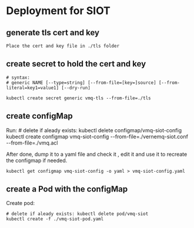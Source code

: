 # Deployment for SIOT

## generate tls cert and key

    Place the cert and key file in ./tls folder

## create secret to hold the cert and key

    # syntax:
    # generic NAME [--type=string] [--from-file=[key=]source] [--from-literal=key1=value1] [--dry-run]

    kubectl create secret generic vmq-tls --from-file=./tls


## create configMap

Run:
    # delete if aleady exists: kubectl delete configmap/vmq-siot-config
    kubectl create configmap vmq-siot-config --from-file=./vernemq-siot.conf --from-file=./vmq.acl

After done, dump it to a yaml file and check it , edit it and use it to recreate the configmap if needed.

    kubectl get configmap vmq-siot-config -o yaml > vmq-siot-config.yaml


## create a Pod with the configMap

Create pod:

    # delete if aleady exists: kubectl delete pod/vmq-siot
    kubectl create -f ./vmq-siot-pod.yaml
